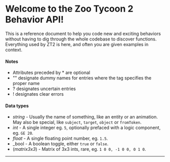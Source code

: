 # Welcome to the Zoo Tycoon 2 Behavior API!

This is a reference document to help you code new and exciting behaviors without having to dig through the whole codebase to discover functions. Everything used by ZT2 is here, and often you are given examples in context.

#### Notes

- Attributes preceded by * are optional
- "" designate dummy names for entries where the tag specifies the proper name
- ? designates uncertain entries
- ! designates clear errors

#### Data types

- _string_ - Usually the name of something, like an entity or an animation. May also be special, like `subject`, `target`, `object` or `fromToken`.
- _int_ - A single integer eg. `5`, optionally prefaced with a logic component, eg. `GE 20`.
- _float_ - A single floating point number, eg. `1.5`.
- _bool - A boolean toggle, either `true` or `false`.
- (_matrix3x3_) - Matrix of 3x3 ints, rare, eg. `1 0 0, -1 0 0, 0 1 0`.

---
